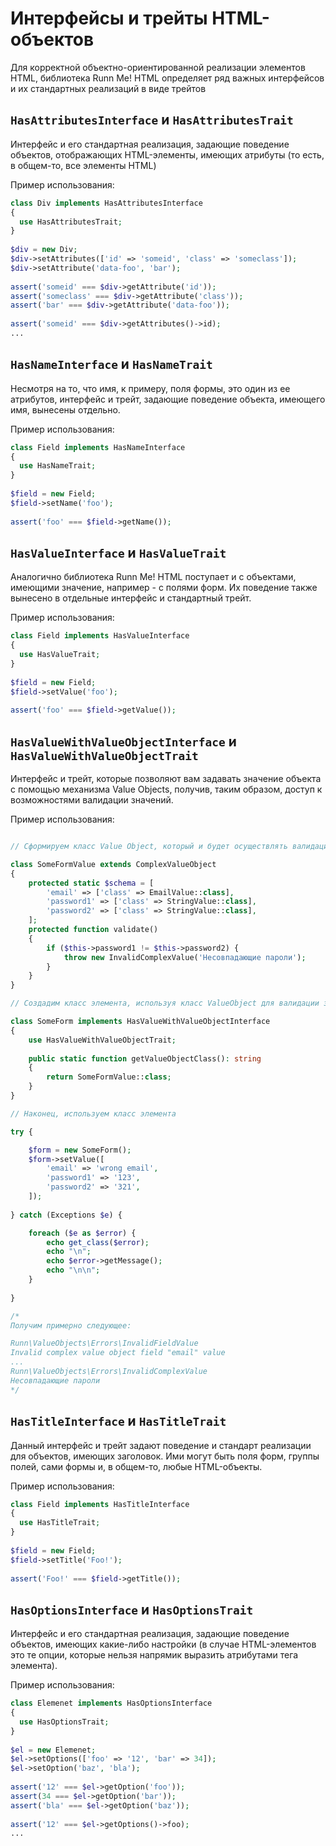 Интерфейсы и трейты HTML-объектов
=================================

Для корректной объектно-ориентированной реализации элементов HTML, библиотека Runn Me! HTML определяет ряд важных 
интерфейсов и их стандартных реализаций в виде трейтов

`HasAttributesInterface` и `HasAttributesTrait`
-------------------------------------------

Интерфейс и его стандартная реализация, задающие поведение объектов, отображающих HTML-элементы, имеющих атрибуты (то есть, в общем-то, все элементы HTML)
 
Пример использования:
```php
class Div implements HasAttributesInterface
{
  use HasAttributesTrait;
}
 
$div = new Div;
$div->setAttributes(['id' => 'someid', 'class' => 'someclass']);
$div->setAttribute('data-foo', 'bar');
 
assert('someid' === $div->getAttribute('id'));
assert('someclass' === $div->getAttribute('class'));
assert('bar' === $div->getAttribute('data-foo'));
 
assert('someid' === $div->getAttributes()->id);
...
```
 
`HasNameInterface` и `HasNameTrait`
-----------------------------------
Несмотря на то, что имя, к примеру, поля формы, это один из ее атрибутов, интерфейс и трейт, задающие поведение объекта, 
имеющего имя, вынесены отдельно.

Пример использования:

```php
class Field implements HasNameInterface
{
  use HasNameTrait;
}
 
$field = new Field;
$field->setName('foo');
 
assert('foo' === $field->getName());
```

`HasValueInterface` и `HasValueTrait`
-------------------------------------

Аналогично библиотека Runn Me! HTML поступает и с объектами, имеющими значение, например - с полями форм.
Их поведение также вынесено в отдельные интерфейс и стандартный трейт.

Пример использования:
```php
class Field implements HasValueInterface
{
  use HasValueTrait;
}
 
$field = new Field;
$field->setValue('foo');
 
assert('foo' === $field->getValue());
```

`HasValueWithValueObjectInterface` и `HasValueWithValueObjectTrait`
------------------------------------------------------------------

Интерфейс и трейт, которые позволяют вам задавать значение объекта с помощью механизма Value Objects, получив, таким
образом, доступ к возможностями валидации значений.

Пример использования:

```php

// Сформируем класс Value Object, который и будет осуществлять валидацию данных

class SomeFormValue extends ComplexValueObject
{
    protected static $schema = [
        'email' => ['class' => EmailValue::class],
        'password1' => ['class' => StringValue::class],
        'password2' => ['class' => StringValue::class],
    ];
    protected function validate()
    {
        if ($this->password1 != $this->password2) {
            throw new InvalidComplexValue('Несовпадающие пароли');
        }
    }
}

// Создадим класс элемента, используя класс ValueObject для валидации значения

class SomeForm implements HasValueWithValueObjectInterface
{
    use HasValueWithValueObjectTrait;
    
    public static function getValueObjectClass(): string
    {
        return SomeFormValue::class;
    }
}

// Наконец, используем класс элемента

try {

    $form = new SomeForm();
    $form->setValue([
        'email' => 'wrong email',
        'password1' => '123',
        'password2' => '321',
    ]);
    
} catch (Exceptions $e) {

    foreach ($e as $error) {
        echo get_class($error);
        echo "\n";
        echo $error->getMessage();
        echo "\n\n";
    }
    
}

/*
Получим примерно следующее:

Runn\ValueObjects\Errors\InvalidFieldValue
Invalid complex value object field "email" value
...
Runn\ValueObjects\Errors\InvalidComplexValue
Несовпадающие пароли
*/
```
 
`HasTitleInterface` и `HasTitleTrait`
-------------------------------------

Данный интерфейс и трейт задают поведение и стандарт реализации для объектов, имеющих заголовок. Ими могут быть 
поля форм, группы полей, сами формы и, в общем-то, любые HTML-объекты.

Пример использования:
```php
class Field implements HasTitleInterface
{
  use HasTitleTrait;
}
 
$field = new Field;
$field->setTitle('Foo!');
 
assert('Foo!' === $field->getTitle());
```

`HasOptionsInterface` и `HasOptionsTrait`
-----------------------------------------
 
Интерфейс и его стандартная реализация, задающие поведение объектов, имеющих какие-либо настройки 
(в случае HTML-элементов это те опции, которые нельзя напрямик выразить атрибутами тега элемента).
 
Пример использования:
```php
class Elemenet implements HasOptionsInterface
{
  use HasOptionsTrait;
}
 
$el = new Elemenet;
$el->setOptions(['foo' => '12', 'bar' => 34]);
$el->setOption('baz', 'bla');
 
assert('12' === $el->getOption('foo'));
assert(34 === $el->getOption('bar'));
assert('bla' === $el->getOption('baz'));
 
assert('12' === $el->getOptions()->foo);
...
```
